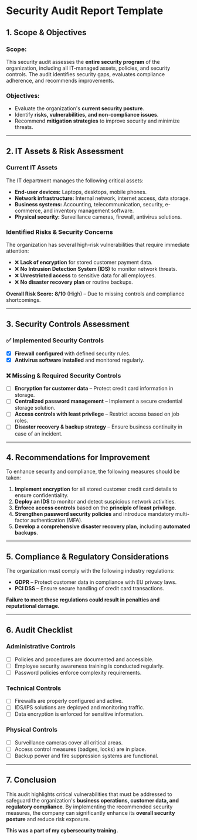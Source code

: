 # Security Audit Report Template

## **1. Scope & Objectives**
### **Scope:**
This security audit assesses the **entire security program** of the organization, including all IT-managed assets, policies, and security controls. The audit identifies security gaps, evaluates compliance adherence, and recommends improvements.

### **Objectives:**
- Evaluate the organization's **current security posture**.
- Identify **risks, vulnerabilities, and non-compliance issues**.
- Recommend **mitigation strategies** to improve security and minimize threats.

---

## **2. IT Assets & Risk Assessment**
### **Current IT Assets**
The IT department manages the following critical assets:
- **End-user devices:** Laptops, desktops, mobile phones.
- **Network infrastructure:** Internal network, internet access, data storage.
- **Business systems:** Accounting, telecommunication, security, e-commerce, and inventory management software.
- **Physical security:** Surveillance cameras, firewall, antivirus solutions.

### **Identified Risks & Security Concerns**
The organization has several high-risk vulnerabilities that require immediate attention:
- ❌ **Lack of encryption** for stored customer payment data.
- ❌ **No Intrusion Detection System (IDS)** to monitor network threats.
- ❌ **Unrestricted access** to sensitive data for all employees.
- ❌ **No disaster recovery plan** or routine backups.

**Overall Risk Score:** **8/10** (High) – Due to missing controls and compliance shortcomings.

---

## **3. Security Controls Assessment**
### ✅ **Implemented Security Controls**
- [x] **Firewall configured** with defined security rules.
- [x] **Antivirus software installed** and monitored regularly.

### ❌ **Missing & Required Security Controls**
- [ ] **Encryption for customer data** – Protect credit card information in storage.
- [ ] **Centralized password management** – Implement a secure credential storage solution.
- [ ] **Access controls with least privilege** – Restrict access based on job roles.
- [ ] **Disaster recovery & backup strategy** – Ensure business continuity in case of an incident.

---

## **4. Recommendations for Improvement**
To enhance security and compliance, the following measures should be taken:
1. **Implement encryption** for all stored customer credit card details to ensure confidentiality.
2. **Deploy an IDS** to monitor and detect suspicious network activities.
3. **Enforce access controls** based on the **principle of least privilege**.
4. **Strengthen password security policies** and introduce mandatory multi-factor authentication (MFA).
5. **Develop a comprehensive disaster recovery plan**, including **automated backups**.

---

## **5. Compliance & Regulatory Considerations**
The organization must comply with the following industry regulations:
- **GDPR** – Protect customer data in compliance with EU privacy laws.
- **PCI DSS** – Ensure secure handling of credit card transactions.

**Failure to meet these regulations could result in penalties and reputational damage.**

---

## **6. Audit Checklist**
### **Administrative Controls**
- [ ] Policies and procedures are documented and accessible.
- [ ] Employee security awareness training is conducted regularly.
- [ ] Password policies enforce complexity requirements.

### **Technical Controls**
- [ ] Firewalls are properly configured and active.
- [ ] IDS/IPS solutions are deployed and monitoring traffic.
- [ ] Data encryption is enforced for sensitive information.

### **Physical Controls**
- [ ] Surveillance cameras cover all critical areas.
- [ ] Access control measures (badges, locks) are in place.
- [ ] Backup power and fire suppression systems are functional.

---

## **7. Conclusion**
This audit highlights critical vulnerabilities that must be addressed to safeguard the organization's **business operations, customer data, and regulatory compliance**. By implementing the recommended security measures, the company can significantly enhance its **overall security posture** and reduce risk exposure.

**This was a part of my cybersecurity training.** 